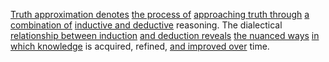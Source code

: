 
[Truth approximation denotes](2/2/3/3/.Truth%20Approximation) [the process of](3/1/1/2/2/2/1/1/1/2/2/1/.Process) [approaching truth through](2/2/3/.Truth) [a combination of](1/1/3/3/2/.Combinations) [inductive and deductive](2/2/2/2/3/3/.Inductive%20Reasoning) reasoning. The dialectical [relationship between induction](2/2/3/3/_Induction-Deduction) [and deduction reveals](2/2/3/1/1/2/.Deductive) [the nuanced ways](1/1/3/3/1/3/3/.Approach) [in which knowledge](2/2/3/3/3/2/.Knowledge) is acquired, refined, [and improved over](3/1/1/1/1/2/1/3/3/_Renewed-Reused) time.

